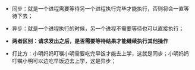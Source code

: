 - 同步：就是一个进程需要等待另一个进程执行完毕才能执行，否则将会一直等待下去；

- 异步：就是一个进程执行的时候，另一个进程不需要等待也可以直接执行；

- **两者区别：请求发出之后，是否需要等待结果才能继续执行其他操作**

- 打比方：小明妈妈叮嘱小明需要吃完早饭才能去上学，这就是同步；小明妈妈叮嘱小明可以边吃早饭边去上学，这是异步；